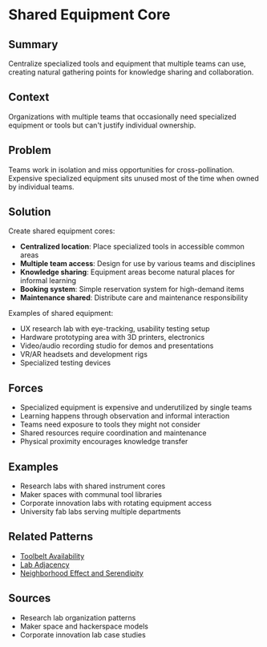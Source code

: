 # Shared Equipment Core

## Summary
Centralize specialized tools and equipment that multiple teams can use, creating natural gathering points for knowledge sharing and collaboration.

## Context
Organizations with multiple teams that occasionally need specialized equipment or tools but can't justify individual ownership.

## Problem
Teams work in isolation and miss opportunities for cross-pollination. Expensive specialized equipment sits unused most of the time when owned by individual teams.

## Solution
Create shared equipment cores:
- **Centralized location**: Place specialized tools in accessible common areas
- **Multiple team access**: Design for use by various teams and disciplines
- **Knowledge sharing**: Equipment areas become natural places for informal learning
- **Booking system**: Simple reservation system for high-demand items
- **Maintenance shared**: Distribute care and maintenance responsibility

Examples of shared equipment:
- UX research lab with eye-tracking, usability testing setup
- Hardware prototyping area with 3D printers, electronics
- Video/audio recording studio for demos and presentations
- VR/AR headsets and development rigs
- Specialized testing devices

## Forces
- Specialized equipment is expensive and underutilized by single teams
- Learning happens through observation and informal interaction
- Teams need exposure to tools they might not consider
- Shared resources require coordination and maintenance
- Physical proximity encourages knowledge transfer

## Examples
- Research labs with shared instrument cores
- Maker spaces with communal tool libraries
- Corporate innovation labs with rotating equipment access
- University fab labs serving multiple departments

## Related Patterns
- [Toolbelt Availability](toolbelt-availability.md)
- [Lab Adjacency](lab-adjacency.md)
- [Neighborhood Effect and Serendipity](../architectural-spatial/neighborhood-effect-serendipity.md)

## Sources
- Research lab organization patterns
- Maker space and hackerspace models
- Corporate innovation lab case studies
